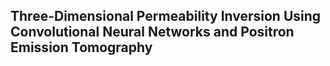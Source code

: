 ## Three-Dimensional Permeability Inversion Using Convolutional Neural Networks and Positron Emission Tomography
